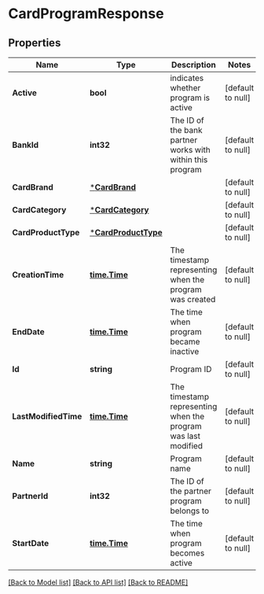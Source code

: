 # CardProgramResponse

## Properties
Name | Type | Description | Notes
------------ | ------------- | ------------- | -------------
**Active** | **bool** | indicates whether program is active | [default to null]
**BankId** | **int32** | The ID of the bank partner works with within this program | [default to null]
**CardBrand** | [***CardBrand**](card_brand.md) |  | [default to null]
**CardCategory** | [***CardCategory**](card_category.md) |  | [default to null]
**CardProductType** | [***CardProductType**](card_product_type.md) |  | [default to null]
**CreationTime** | [**time.Time**](time.Time.md) | The timestamp representing when the program was created | [default to null]
**EndDate** | [**time.Time**](time.Time.md) | The time when program became inactive | [default to null]
**Id** | **string** | Program ID | [default to null]
**LastModifiedTime** | [**time.Time**](time.Time.md) | The timestamp representing when the program was last modified | [default to null]
**Name** | **string** | Program name | [default to null]
**PartnerId** | **int32** | The ID of the partner program belongs to | [default to null]
**StartDate** | [**time.Time**](time.Time.md) | The time when program becomes active | [default to null]

[[Back to Model list]](../README.md#documentation-for-models) [[Back to API list]](../README.md#documentation-for-api-endpoints) [[Back to README]](../README.md)


